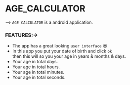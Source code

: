 # AGE_CALCULATOR
 ==> `AGE CALCULATOR` is a android application. 
### FEATURES:->
- The app has a great looking `user interface` 😍
- In this app you put your date of birth and click `ok`<br>
  then this will so you your age in years & months & days.
- Your age in total days.
- Your age in total hours.
- Your age in total minutes.
- Your age in total seconds.
